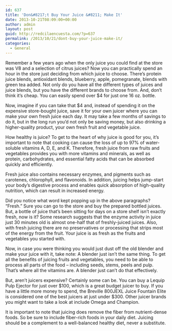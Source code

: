 ```yaml
---
id: 637
title: 'Don&#8217;t Buy Your Juice &#8211; Make It'
date: 2013-10-21T08:09:00+00:00
author: admin
layout: post
guid: http://redcilaencuesta.com/?p=637
permalink: /2013/10/21/dont-buy-your-juice-make-it/
categories:
  - General
---
```

Remember a few years ago when the only juice you could find at the store was V8 and a selection of citrus juices? Now you can practically spend an hour in the store just deciding from which juice to choose. There’s protein juice blends, antioxidant blends, blueberry, apple, pomegranate, blends with green tea added. Not only do you have all the different types of juices and juice blends, but you have the different brands to choose from. And, don’t think it’s cheap. You can easily spend over $4 for just one 16 oz. bottle.

Now, imagine if you can take that $4 and, instead of spending it on the expensive store-bought juice, save it for your own juicer where you can make your own fresh juice each day. It may take a few months of savings to do it, but in the long run you’d not only be saving money, but also drinking a higher-quality product, your own fresh fruit and vegetable juice.

How healthy is juice? To get to the heart of why juice is good for you, it’s important to note that cooking can cause the loss of up to 97% of water-soluble vitamins A, D, E, and K. Therefore, fresh juice from raw fruits and vegetables provides you with more vitamins and minerals, as well as protein, carbohydrates, and essential fatty acids that can be absorbed quickly and efficiently.

Fresh juice also contains necessary enzymes, and pigments such as carotenes, chlorophyll, and flavonoids. In addition, juicing helps jump-start your body&#8217;s digestive process and enables quick absorption of high-quality nutrition, which can result in increased energy.

Did you notice what word kept popping up in the above paragraphs? “Fresh.” Sure you can go to the store and buy the prepared bottled juices. But, a bottle of juice that’s been sitting for days on a store shelf isn’t exactly fresh, now is it? Some research suggests that the enzyme activity in juice just 30 minutes old is almost one-half that of freshly-juiced juices. Also, with fresh juicing there are no preservatives or processing that strips most of the energy from the fruit. Your juice is as fresh as the fruits and vegetables you started with.

Now, in case you were thinking you would just dust off the old blender and make your juice with it, take note: A blender just isn’t the same thing. To get all the benefits of juicing fruits and vegetables, you need to be able to process all parts of the food – including seeds, stems, peels and pulp. That’s where all the vitamins are. A blender just can’t do that effectively.

But, aren’t juicers expensive? Certainly some can be. You can buy a Lequip Pulp Ejector for just over $100, which is a great budget juicer to buy. If you have a little more money to spend, the Breville 800JEXL Juice Fountain Elite is considered one of the best juicers at just under $300. Other juicer brands you might want to take a look at include Omega and Champion.
  
It is important to note that juicing does remove the fiber from nutrient-dense foods. So be sure to include fiber-rich foods in your daily diet. Juicing should be a complement to a well-balanced healthy diet, never a substitute.